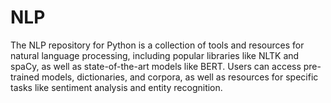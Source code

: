 # NLP
The NLP repository for Python is a collection of tools and resources for natural language processing, including popular libraries like NLTK and spaCy, as well as state-of-the-art models like BERT. Users can access pre-trained models, dictionaries, and corpora, as well as resources for specific tasks like  sentiment analysis and entity recognition.
